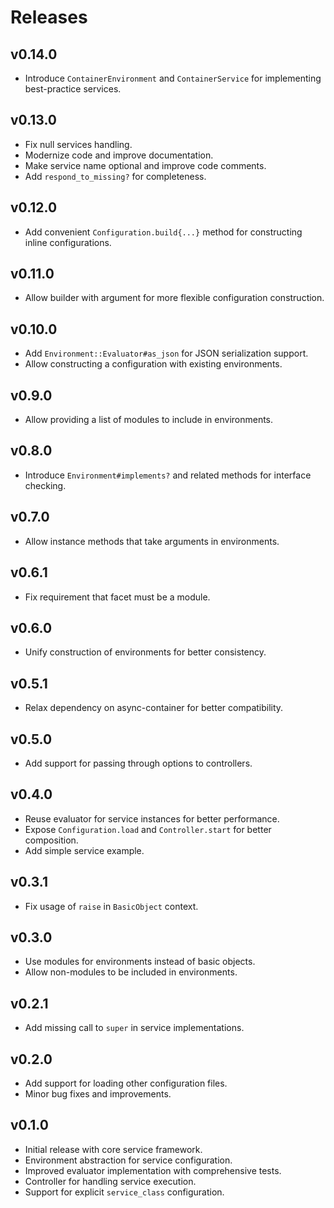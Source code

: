 # Releases

## v0.14.0

  - Introduce `ContainerEnvironment` and `ContainerService` for implementing best-practice services.

## v0.13.0

  - Fix null services handling.
  - Modernize code and improve documentation.
  - Make service name optional and improve code comments.
  - Add `respond_to_missing?` for completeness.

## v0.12.0

  - Add convenient `Configuration.build{...}` method for constructing inline configurations.

## v0.11.0

  - Allow builder with argument for more flexible configuration construction.

## v0.10.0

  - Add `Environment::Evaluator#as_json` for JSON serialization support.
  - Allow constructing a configuration with existing environments.

## v0.9.0

  - Allow providing a list of modules to include in environments.

## v0.8.0

  - Introduce `Environment#implements?` and related methods for interface checking.

## v0.7.0

  - Allow instance methods that take arguments in environments.

## v0.6.1

  - Fix requirement that facet must be a module.

## v0.6.0

  - Unify construction of environments for better consistency.

## v0.5.1

  - Relax dependency on async-container for better compatibility.

## v0.5.0

  - Add support for passing through options to controllers.

## v0.4.0

  - Reuse evaluator for service instances for better performance.
  - Expose `Configuration.load` and `Controller.start` for better composition.
  - Add simple service example.

## v0.3.1

  - Fix usage of `raise` in `BasicObject` context.

## v0.3.0

  - Use modules for environments instead of basic objects.
  - Allow non-modules to be included in environments.

## v0.2.1

  - Add missing call to `super` in service implementations.

## v0.2.0

  - Add support for loading other configuration files.
  - Minor bug fixes and improvements.

## v0.1.0

  - Initial release with core service framework.
  - Environment abstraction for service configuration.
  - Improved evaluator implementation with comprehensive tests.
  - Controller for handling service execution.
  - Support for explicit `service_class` configuration.
